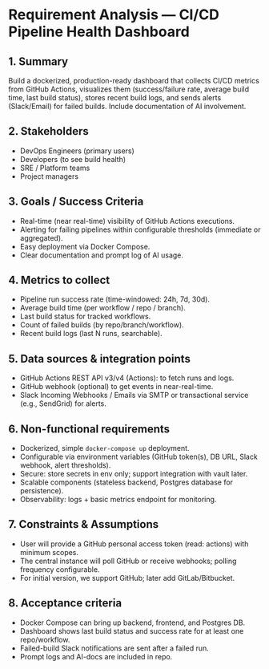 # Requirement Analysis — CI/CD Pipeline Health Dashboard


## 1. Summary
Build a dockerized, production-ready dashboard that collects CI/CD metrics from GitHub Actions, visualizes them (success/failure rate, average build time, last build status), stores recent build logs, and sends alerts (Slack/Email) for failed builds. Include documentation of AI involvement.


## 2. Stakeholders
- DevOps Engineers (primary users)
- Developers (to see build health)
- SRE / Platform teams
- Project managers


## 3. Goals / Success Criteria
- Real-time (near real-time) visibility of GitHub Actions executions.
- Alerting for failing pipelines within configurable thresholds (immediate or aggregated).
- Easy deployment via Docker Compose.
- Clear documentation and prompt log of AI usage.


## 4. Metrics to collect
- Pipeline run success rate (time-windowed: 24h, 7d, 30d).
- Average build time (per workflow / repo / branch).
- Last build status for tracked workflows.
- Count of failed builds (by repo/branch/workflow).
- Recent build logs (last N runs, searchable).


## 5. Data sources & integration points
- GitHub Actions REST API v3/v4 (Actions): to fetch runs and logs.
- GitHub webhook (optional) to get events in near-real-time.
- Slack Incoming Webhooks / Emails via SMTP or transactional service (e.g., SendGrid) for alerts.


## 6. Non-functional requirements
- Dockerized, simple `docker-compose up` deployment.
- Configurable via environment variables (GitHub token(s), DB URL, Slack webhook, alert thresholds).
- Secure: store secrets in env only; support integration with vault later.
- Scalable components (stateless backend, Postgres database for persistence).
- Observability: logs + basic metrics endpoint for monitoring.


## 7. Constraints & Assumptions
- User will provide a GitHub personal access token (read: actions) with minimum scopes.
- The central instance will poll GitHub or receive webhooks; polling frequency configurable.
- For initial version, we support GitHub; later add GitLab/Bitbucket.


## 8. Acceptance criteria
- Docker Compose can bring up backend, frontend, and Postgres DB.
- Dashboard shows last build status and success rate for at least one repo/workflow.
- Failed-build Slack notifications are sent after a failed run.
- Prompt logs and AI-docs are included in repo.
